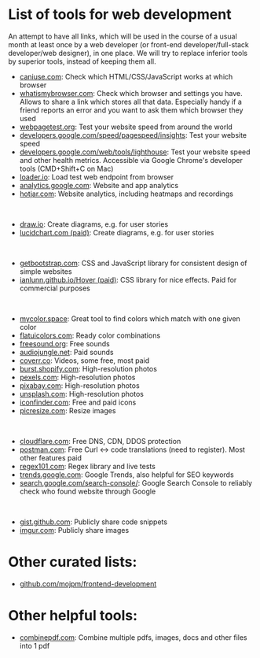 # List of tools for web development
An attempt to have all links, which will be used in the course of a usual month at least once by a web developer (or front-end developer/full-stack developer/web designer), in one place. We will try to replace inferior tools by superior tools, instead of keeping them all.

- [caniuse.com](https://caniuse.com): Check which HTML/CSS/JavaScript works at which browser
- [whatismybrowser.com](https://whatismybrowser.com): Check which browser and settings you have. Allows to share a link which stores all that data. Especially handy if a friend reports an error and you want to ask them which browser they used
- [webpagetest.org](https://webpagetest.com): Test your website speed from around the world
- [developers.google.com/speed/pagespeed/insights](https://developers.google.com/speed/pagespeed/insights/): Test your website speed
- [developers.google.com/web/tools/lighthouse](https://developers.google.com/web/tools/lighthouse): Test your website speed and other health metrics. Accessible via Google Chrome's developer tools (CMD+Shift+C on Mac)
- [loader.io](https://loader.io/): Load test web endpoint from browser
- [analytics.google.com](https://analytics.google.com/analytics/web/): Website and app analytics
- [hotjar.com](https://www.hotjar.com): Website analytics, including heatmaps and recordings

<br>

- [draw.io](https://draw.io): Create diagrams, e.g. for user stories
- [lucidchart.com (paid)](https://lucidchart.com): Create diagrams, e.g. for user stories

<br>

- [getbootstrap.com](https://getbootstrap.com/): CSS and JavaScript library for consistent design of simple websites
- [ianlunn.github.io/Hover (paid)](https://ianlunn.github.io/Hover/): CSS library for nice effects. Paid for commercial purposes

<br>

- [mycolor.space](https://mycolor.space/): Great tool to find colors which match with one given color
- [flatuicolors.com](https://flatuicolors.com/): Ready color combinations
- [freesound.org](https://freesound.org): Free sounds
- [audiojungle.net](https://audiojungle.net): Paid sounds
- [coverr.co](https://coverr.co/): Videos, some free, most paid
- [burst.shopify.com](https://burst.shopify.com/): High-resolution photos
- [pexels.com](https://www.pexels.com/): High-resolution photos
- [pixabay.com](https://pixabay.com/): High-resolution photos
- [unsplash.com](https://unsplash.com/): High-resolution photos
- [iconfinder.com](http://iconfinder.com/): Free and paid icons
- [picresize.com](https://picresize.com/): Resize images

<br>

- [cloudflare.com](https://cloudflare.com): Free DNS, CDN, DDOS protection
- [postman.com](https://www.postman.com/): Free Curl <-> code translations (need to register). Most other features paid
- [regex101.com](https://regex101.com): Regex library and live tests
- [trends.google.com](https://trends.google.com): Google Trends, also helpful for SEO keywords
- [search.google.com/search-console/](https://search.google.com/search-console/): Google Search Console to reliably check who found website through Google

<br>

- [gist.github.com](http://gist.github.com): Publicly share code snippets
- [imgur.com](https://imgur.com): Publicly share images


# Other curated lists:
- [github.com/mojpm/frontend-development](https://github.com/mojpm/frontend-development)

# Other helpful tools:
- [combinepdf.com](https://combinepdf.com): Combine multiple pdfs, images, docs and other files into 1 pdf
